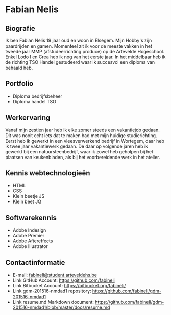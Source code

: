 Fabian Nelis
============

Biografie
---------

Ik ben Fabian Nelis 19 jaar oud en woon in Elsegem. Mijn Hobby's zijn paardrijden en gamen. Momenteel zit ik voor de meeste vakken in het tweede jaar MMP (afstudeerrichting produce) op de Artevelde Hogeschool. Enkel Lodo I en Crea heb ik nog van het eerste jaar. In het middelbaar heb ik de richting TSO Handel gestudeerd waar ik succesvol een diploma van behaald heb.

Portfolio
---------

* Diploma bedrijfsbeheer
* Diploma handel TSO

Werkervaring
------------

Vanaf mijn zestien jaar heb ik elke zomer steeds een vakantiejob gedaan. Dit was nooit echt iets dat te maken had met mijn huidige studierichting. Eerst heb ik gewerkt in een vleesverwerkend bedrijf in Wortegem, daar heb ik twee jaar vakantiewerk gedaan. De daar op volgende jaren heb ik gewerkt bij een natuursteenbedrijf, waar ik zowel heb geholpen bij het plaatsen van keukenbladen, als bij het voorbereidende werk in het atelier.

Kennis webtechnologieën
-----------------------

* HTML
* CSS
* Klein beetje JS
* Klein beet JQ

Softwarekennis
--------------

* Adobe Indesign
* Adobe Premier
* Adobe Aftereffects
* Adobe Illustrator

Contactinformatie
-----------------

* E-mail: <fabineli@student.arteveldehs.be>
* Link GitHub Account: <https://github.com/fabineli>
* Link Bitbucket Account: <https://bitbucket.org/fabineli/>
* Link gdm-201516-nmdad1 repository: <https://github.com/fabineli/gdm-201516-nmdad1>
* Link resume.md Markdown document: <https://github.com/fabineli/gdm-201516-nmdad1/blob/master/docs/resume.md>